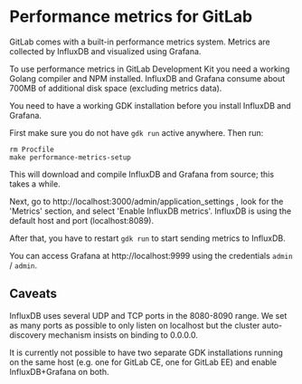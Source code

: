 # Performance metrics for GitLab

GitLab comes with a built-in performance metrics system. Metrics are
collected by InfluxDB and visualized using Grafana.

To use performance metrics in GitLab Development Kit you need a working
Golang compiler and NPM installed. InfluxDB and Grafana consume about
700MB of additional disk space (excluding metrics data).

You need to have a working GDK installation before you install InfluxDB
and Grafana.

First make sure you do not have `gdk run` active anywhere. Then run:

    rm Procfile
    make performance-metrics-setup

This will download and compile InfluxDB and Grafana from source; this
takes a while.

Next, go to http://localhost:3000/admin/application\_settings , look for
the 'Metrics' section, and select 'Enable InfluxDB metrics'. InfluxDB is
using the default host and port (localhost:8089).

After that, you have to restart `gdk run` to start sending metrics to
InfluxDB.

You can access Grafana at http://localhost:9999 using the credentials
`admin` / `admin`.

## Caveats

InfluxDB uses several UDP and TCP ports in the 8080-8090 range. We set
as many ports as possible to only listen on localhost but the cluster
auto-discovery mechanism insists on binding to 0.0.0.0.

It is currently not possible to have two separate GDK installations
running on the same host (e.g. one for GitLab CE, one for GitLab EE) and
enable InfluxDB+Grafana on both.
